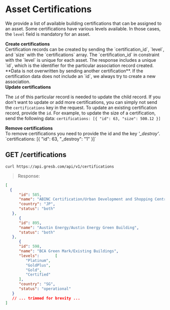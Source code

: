 # Asset Certifications

We provide a list of available building certifications that can be assigned to an asset.
Some certifications have various levels available. In those cases, the `level` field is mandatory for an asset.

<aside class="notice">
<strong>Create certifications</strong>
</aside>
Certification records can be created by sending the `certification_id`, `level`, and `size` with the `certifications` array. The `certification_id` in constraint with the `level` is unique for each asset.
The response includes a unique `id`, which is the identifier for the particular association record created.
**Data is not overwritten by sending another certification**. If the certification data does not include an `id`, we always try to create a new association.

<aside class="notice">
<strong>Update certifications</strong>
</aside>

The `id` of this particular record is needed to update the child record. If you don't want to update or add more certifications,
you can simply not send the `certifications` key in the request.
To update an existing certification record, provide the `id`. For example, to update the size of a certification, send the following data:
`certifications: [{ "id": 63, "size": 500.12 }]`

<aside class="notice">
<strong>Remove certifications</strong>
</aside>
To remove certifications you need to provide the id and the key <em>'_destroy'</em>.
`certifications: [{ "id": 63, "_destroy": "1" }]`

## GET /certifications

```shell
curl https://api.gresb.com/api/v1/certifications
```

> Response:

```json
[
  {
      "id": 585,
      "name": "ABINC Certification/Urban Development and Shopping Centre",
      "country": "JP",
      "status": "both"
   },
      {
      "id": 895,
      "name": "Austin Energy/Austin Energy Green Building",
      "status": "both"
   },
      {
      "id": 598,
      "name": "BCA Green Mark/Existing Buildings",
      "levels":       [
         "Platinum",
         "GoldPlus",
         "Gold",
         "Certified"
      ],
      "country": "SG",
      "status": "operational"
   }
   // ... trimmed for brevity ...
]
```

